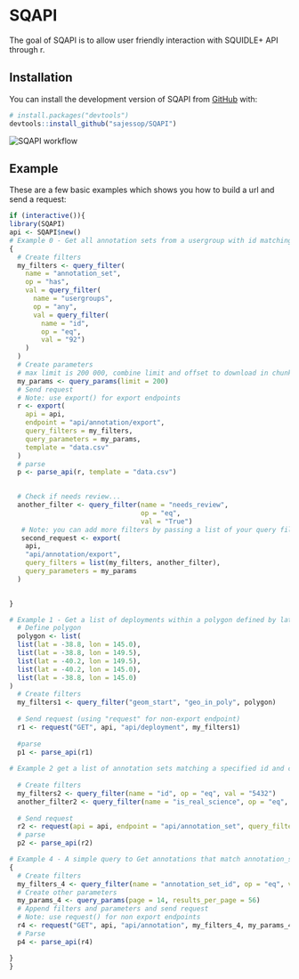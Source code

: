 
<!-- README.md is generated from README.Rmd. Please edit that file -->

# SQAPI

<!-- badges: start -->

<!-- badges: end -->

The goal of SQAPI is to allow user friendly interaction with SQUIDLE+
API through r.

## Installation

You can install the development version of SQAPI from
[GitHub](https://github.com/) with:

``` r
# install.packages("devtools")
devtools::install_github("sajessop/SQAPI")
```
![SQAPI workflow](https://github.com/user-attachments/assets/18bba626-8e64-4217-ad15-66b3cc619129)

## Example

These are a few basic examples which shows you how to build a url and
send a request:

``` r
if (interactive()){
library(SQAPI)
api <- SQAPI$new()
# Example 0 - Get all annotation sets from a usergroup with id matching 92
{
  # Create filters
  my_filters <- query_filter(
    name = "annotation_set",
    op = "has",
    val = query_filter(
      name = "usergroups",
      op = "any",
      val = query_filter(
        name = "id", 
        op = "eq", 
        val = "92")
    )
  )
  # Create parameters
  # max limit is 200 000, combine limit and offset to download in chunks
  my_params <- query_params(limit = 200)
  # Send request
  # Note: use export() for export endpoints
  r <- export(
    api = api,
    endpoint = "api/annotation/export",
    query_filters = my_filters,
    query_parameters = my_params,
    template = "data.csv"
  )
  # parse
  p <- parse_api(r, template = "data.csv")

  
  # Check if needs review...
  another_filter <- query_filter(name = "needs_review", 
                                 op = "eq", 
                                 val = "True")
   # Note: you can add more filters by passing a list of your query filters
   second_request <- export(
    api,
    "api/annotation/export",
    query_filters = list(my_filters, another_filter),
    query_parameters = my_params
  )

   
}

# Example 1 - Get a list of deployments within a polygon defined by lat long coords
  # Define polygon
  polygon <- list(
  list(lat = -38.8, lon = 145.0),
  list(lat = -38.8, lon = 149.5),
  list(lat = -40.2, lon = 149.5),
  list(lat = -40.2, lon = 145.0),
  list(lat = -38.8, lon = 145.0)
)
  # Create filters
  my_filters1 <- query_filter("geom_start", "geo_in_poly", polygon)
  
  # Send request (using "request" for non-export endpoint)
  r1 <- request("GET", api, "api/deployment", my_filters1)
  
  #parse
  p1 <- parse_api(r1)
  
# Example 2 get a list of annotation sets matching a specified id and check if they are real science
  
  # Create filters
  my_filters2 <- query_filter(name = "id", op = "eq", val = "5432")
  another_filter2 <- query_filter(name = "is_real_science", op = "eq", val = "true")
  
  # Send request
  r2 <- request(api = api, endpoint = "api/annotation_set", query_filters = list(my_filters2,another_filter2), verb = "GET")
  # parse
  p2 <- parse_api(r2)

# Example 4 - A simple query to Get annotations that match annotation_set_id = 5432 and specify pagination parameters
{
  # Create filters
  my_filters_4 <- query_filter(name = "annotation_set_id", op = "eq", val = "5432")
  # Create other parameters
  my_params_4 <- query_params(page = 14, results_per_page = 56)
  # Append filters and parameters and send request
  # Note: use request() for non export endpoints
  r4 <- request("GET", api, "api/annotation", my_filters_4, my_params_4)
  # Parse
  p4 <- parse_api(r4)

}
}
```
